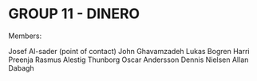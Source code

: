<H1>GROUP 11 - DINERO</H1>

Members:

Josef Al-sader (point of contact)
John Ghavamzadeh
Lukas Bogren
Harri Preenja
Rasmus Alestig Thunborg
Oscar Andersson
Dennis Nielsen
Allan Dabagh
